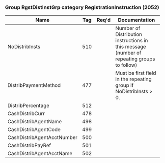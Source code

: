 ### Group RgstDistInstGrp category RegistrationInstruction (2052)

| Name                       | Tag | Req'd | Documentation                                                                              |
|----------------------------|-----|----------|--------------------------------------------------------------------------------------------|
| NoDistribInsts             | 510 |       | Number of Distribution instructions in this message (number of repeating groups to follow) |
| DistribPaymentMethod       | 477 |       | Must be first field in the repeating group if NoDistribInsts > 0.                          |
| DistribPercentage          | 512 |       |                                                                                            |
| CashDistribCurr            | 478 |       |                                                                                            |
| CashDistribAgentName       | 498 |       |                                                                                            |
| CashDistribAgentCode       | 499 |       |                                                                                            |
| CashDistribAgentAcctNumber | 500 |       |                                                                                            |
| CashDistribPayRef          | 501 |       |                                                                                            |
| CashDistribAgentAcctName   | 502 |       |                                                                                            |

